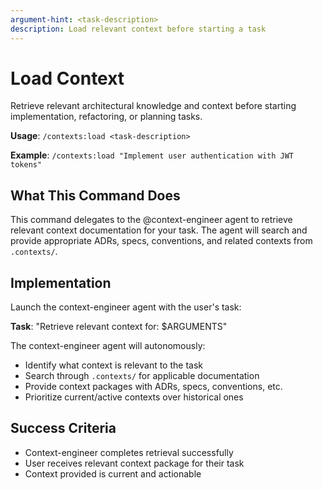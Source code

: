 ```yaml
---
argument-hint: <task-description>
description: Load relevant context before starting a task
---
```


# Load Context

Retrieve relevant architectural knowledge and context before starting implementation, refactoring, or planning tasks.

**Usage**: `/contexts:load <task-description>`

**Example**: `/contexts:load "Implement user authentication with JWT tokens"`

## What This Command Does

This command delegates to the @context-engineer agent to retrieve relevant context documentation for your task. The agent will search and provide appropriate ADRs, specs, conventions, and related contexts from `.contexts/`.

## Implementation

Launch the context-engineer agent with the user's task:

**Task**: "Retrieve relevant context for: $ARGUMENTS"

The context-engineer agent will autonomously:
- Identify what context is relevant to the task
- Search through `.contexts/` for applicable documentation
- Provide context packages with ADRs, specs, conventions, etc.
- Prioritize current/active contexts over historical ones

## Success Criteria

- Context-engineer completes retrieval successfully
- User receives relevant context package for their task
- Context provided is current and actionable
